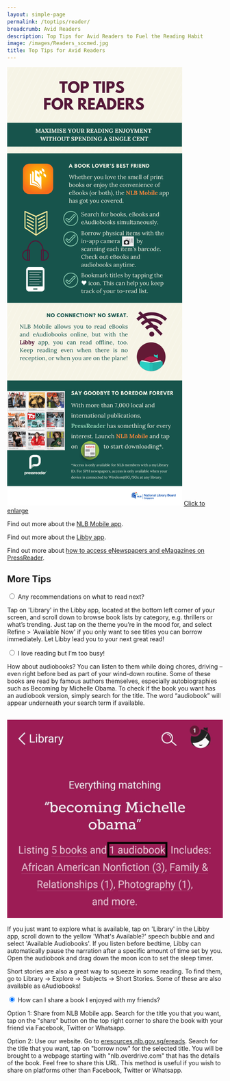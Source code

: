 ```yaml
---
layout: simple-page
permalink: /toptips/reader/
breadcrumb: Avid Readers
description: Top Tips for Avid Readers to Fuel the Reading Habit
image: /images/Readers_socmed.jpg
title: Top Tips for Avid Readers 
---
```

<a href="/images/Reader_highres.png">![An infographic with tips on how to fuel your reading habit without spending a cent.](/images/Reader.png)</a>
<a href="/images/Reader_highres.png">Click to enlarge</a>

<p>Find out more about the <a href="/get-started-with/nlb-mobile/">NLB Mobile app</a>.</p>
<p>Find out more about the <a href="/get-started-with/Libby/">Libby app</a>.</p>
<p>Find out more about <a href="/get-started-with/PressReader/">how to access eNewspapers and eMagazines on PressReader</a>.</p>
<p><h2>More Tips</h2></p>
<div class="acc-kontainer">          
	<div>
		<input type="radio" name="acc" id="acc1" checked>
		<label for="acc1"><i></i> Any recommendations on what to read next?</label>
		<div class="acc-body">
			<p>Tap on 'Library' in the Libby app, located at the bottom left corner of your screen,  and scroll down to browse book lists by category,  e.g. thrillers or what’s trending. Just tap on the theme you’re in the mood for, and select Refine > 'Available Now' if you only want to see titles you can borrow immediately. Let Libby lead you to your next great read!</p>
		</div>
	</div>
    <div>
        <input type="radio" name="acc" id="acc2">
        <label for="acc2"><i></i> I love reading but I’m too busy!</label>
        <div class="acc-body">
			<p>How about audiobooks? You can listen to them while doing chores, driving –even right before bed as part of your wind-down routine. Some of these books are read by famous authors themselves, especially autobiographies such as Becoming by Michelle Obama. To check if the book you want has an audiobook version, simply search for the title. The word “audiobook” will appear underneath your search term if available.</p>
			<br>
			<img src="/images/Reader_screenshot_audiobook_search_Becoming.jpg" alt="A screenshot showing how to filter search results by eAudiobooks.">
			<p>If you just want to explore what is available, tap on 'Library' in the Libby app, scroll down to the yellow 'What's Available?' speech bubble and and select 'Available Audiobooks'. If you listen before bedtime, Libby can automatically pause the narration after a specific amount of time set by you. Open the audiobook and drag down the moon icon to set the sleep timer.</p>
			<p>Short stories are also a great way to squeeze in some reading. To find them, go to Library -> Explore -> Subjects -> Short Stories. Some of these are also available as eAudiobooks!</p>
		</div>
	</div>
	<div>
		<input type="radio" name="acc" id="acc3" checked>
		<label for="acc1"><i></i>How can I share a book I enjoyed with my friends?</label>
		<div class="acc-body">
			<p>Option 1: Share from NLB Mobile app. Search for the title you that you want, tap on the "share" button on the top right corner to share the book with your friend via Facebook, Twitter or Whatsapp.</p>
			<p>Option 2: Use our website. Go to <a href="https://eresources.nlb.gov.sg/ereads">eresources.nlb.gov.sg/ereads</a>. Search for the title that you want, tap on "borrow now" for the selected title. You will be brought to a webpage starting with "nlb.overdrive.com" that has the details of the book. Feel free to share this URL. This method is useful if you wish to share on platforms other than Facebook, Twitter or Whatsapp.</p> 
		</div>
	</div>
</div>

